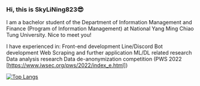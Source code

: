 ### Hi, this is SkyLiNing823😎
I am a bachelor student of the Department of Information Management and Finance (Program of Information Management) at National Yang Ming Chiao Tung University.
Nice to meet you!

I have experienced in:
Front-end development 
Line/Discord Bot development 
Web Scraping and further application 
ML/DL related research 
Data analysis research
Data de-anonymization competition (PWS 2022 [https://www.iwsec.org/pws/2022/index_e.html])

[![Top Langs](https://github-readme-stats.vercel.app/api/top-langs/?username=SkyLiNing823&layout=donut-vertical)](https://github.com/anuraghazra/github-readme-stats)

<!--
**SkyLiNing823/SkyLiNing823** is a ✨ _special_ ✨ repository because its `README.md` (this file) appears on your GitHub profile.

Here are some ideas to get you started:

- 🔭 I’m currently working on ...
- 🌱 I’m currently learning ...
- 👯 I’m looking to collaborate on ...
- 🤔 I’m looking for help with ...
- 💬 Ask me about ...
- 📫 How to reach me: ...
- 😄 Pronouns: ...
- ⚡ Fun fact: ...
-->
